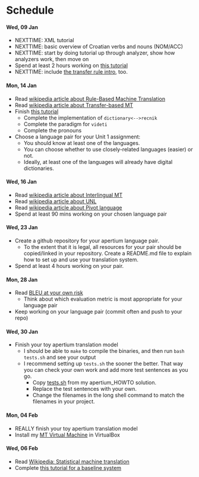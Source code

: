 # Schedule

#### Wed, 09 Jan

* NEXTTIME: XML tutorial
* NEXTTIME: basic overview of Croatian verbs and nouns (NOM/ACC)
* NEXTTIME: start by doing tutorial up through analyzer, show how analyzers work, then move on
* Spend at least 2 hours working on [this tutorial](http://wiki.apertium.org/wiki/Apertium_New_Language_Pair_HOWTO)
* NEXTTIME: include [the transfer rule intro](http://wiki.apertium.org/wiki/A_long_introduction_to_transfer_rules), too.

#### Mon, 14 Jan

* Read [wikipedia article about Rule-Based Machine Translation](https://en.wikipedia.org/wiki/Rule-based_machine_translation)
* Read [wikipedia article about Transfer-based MT](https://en.wikipedia.org/wiki/Transfer-based_machine_translation)
* Finish [this tutorial](http://wiki.apertium.org/wiki/Apertium_New_Language_Pair_HOWTO)
  * Complete the implementation of `dictionary<-->recnik`
  * Complete the paradigm for `videti`
  * Complete the pronouns
* Choose a language pair for your Unit 1 assignment:
  * You should know at least one of the languages.
  * You can choose whether to use closely-related languages (easier) or not.
  * Ideally, at least one of the languages will already have digital dictionaries.

#### Wed, 16 Jan

* Read [wikipedia article about Interlingual MT](https://en.wikipedia.org/wiki/Interlingual_machine_translation)
* Read [wikipedia article about UNL](https://en.wikipedia.org/wiki/Universal_Networking_Language)
* Read [wikipedia article about Pivot language](https://en.wikipedia.org/wiki/Pivot_language)
* Spend at least 90 mins working on your chosen language pair

#### Wed, 23 Jan

* Create a github repository for your apertium language pair.
  * To the extent that it is legal, all resources for your pair should be copied/linked in your repository. Create a README.md file to explain how to set up and use your translation system.
* Spend at least 4 hours working on your pair.

#### Mon, 28 Jan

* Read [BLEU at your own risk](https://medium.com/@rtatman/evaluating-text-output-in-nlp-bleu-at-your-own-risk-e8609665a213)
  * Think about which evaluation metric is most appropriate for your language pair
* Keep working on your language pair (commit often and push to your repo)

#### Wed, 30 Jan

* Finish your toy apertium translation model
   * I should be able to `make` to compile the binaries, and then run `bash tests.sh` and see your output
   * I recommend setting up `tests.sh` the sooner the better. That way you can check your own work and add more test sentences as you go.
      * Copy [tests.sh](RBMT/apertium_HOWTO/tests.sh) from my apertium_HOWTO solution.
      * Replace the test sentences with your own.
      * Change the filenames in the long shell command to match the filenames in your project.

#### Mon, 04 Feb

* REALLY finish your toy apertium translation model
* Install my [MT Virtual Machine](http://reynoldsnlp.com/Lubuntu_MT.ova) in VirtualBox

#### Wed, 06 Feb

* Read [Wikipedia: Statistical machine translation](https://en.wikipedia.org/wiki/Statistical_machine_translation)
* Complete [this tutorial for a baseline system](http://www.statmt.org/moses/?n=Moses.Baseline)
